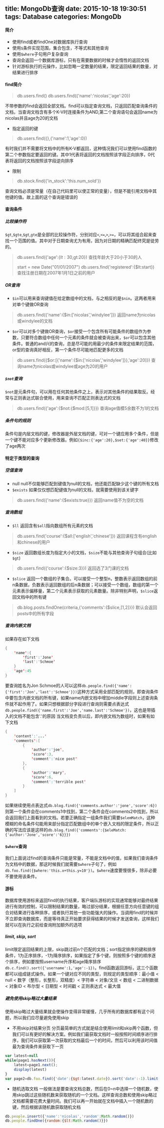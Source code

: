 title: MongoDb查询
date: 2015-10-18 19:30:51
tags: Database
categories: MongoDb
---
#### 简介
- 使用find或者findOne对数据库执行查询
- 使用`$`条件实现范围，集合包含，不等式和其他查询
- 使用`$where`子句用户复杂查询
- 查询会返回一个数据库游标，只有在需要数据的时候才会惰性的返回文档
- 针对游标执行的元操作，比如忽略一定数量的结果，限定返回结果的数量，对结果进行排序

#### find简介 
>db.users.find()
>db.users.find({'name':'nicolas','age':20})

不带参数的find会返回全部文档。find可以指定查询文档，只返回匹配查询条件的文档，当查询文档含有多个K-V时连接条件为AND,第二个查询语句会返回name为nicolas并且age为20的文档

- 指定返回的键
>db.users.find({},{'name':1,'age':0})

有时我们并不需要将文档中的所有K-V都返回，这种情况我们可以使用find函数的第二个参数指定要返回的键。其中1代表将返回的文档按照该字段正向排序，0代表将返回的文档按照该字段逆向排序

- 限制
>db.stock.find({'in_stock':'this.num_sold'})

查询文档必须是常量（在自己代码里可以使正常的变量），但是不能引用文档中其他键的值。故上面的这个查询是错误的

#### 查询条件

##### 比较操作符
`$gt`,`$gte`,`$gt`,`gte`是全部的比较操作符，分别对应`<`,`<=`,`>`,`>=`，可以将其组合起来查找一个范围的值。其中对于日期查询尤为有用，因为对日期的精确匹配终究是徒劳的。
>db.users.find({'age':{$lt:30,$gt:20}) 查找年龄大于20小于30的人
>
>start = new Date("01/01/2007")
>db.users.find('registered':{$lt:start}) 查找注册日期在2007年1月1日之前的用户

<!--more-->

##### OR查询
  * `$in`可以用来查询键值在给定数组中的文档，与之相反的是`$nin`。这两者用来对单个键做OR查询
>db.users.find({'name':{$in:['nicolas','windylee']}) 返回name为nicolas或windylee的文档

  * `$or`可以对多个键做OR查询，`$or`接受一个包含所有可能条件的数组作为参数，只要符合数组中任何一个元素的条件就会被查询出来，`$or`可以包含其他条件。普通的and兴的查询，总是尽可能的用最少的条件来限定结果的范围，or型的查询真好相反，第一个条件尽可能地匹配更多的文档
>db.users.find({$or:[{'name':{$in:['nicolas','windylee']}},'age':20]}) 查询name为nicolas或windylee或age为20的用户

##### `$not`查询
`$not`是元条件句，可以用在任何其他条件之上，表示对其他条件的结果取反。经常与正则表达式联合使用，用来查询不匹配正则表达式的文档
>db.users.find({'age':{$not:{$mod:[5,1]}}) 查询age值模5余数不为1的文档

##### 条件句的规则
条件句是内层文档的键，修改器是外层文档的键，可对一个键应用多个条件，但是一个键不能对应多个更新修改器。例如`{$inc:{'age':20},$set:{'age':40}}`修改了age两次

#### 特定于类型的查询
##### 空值查询
- null
null不仅能够匹配到键值为null的文档，他还能匹配缺少这个键的所有文档
- `$exists`
如果仅仅想匹配键值为null的文档，就需要使用到该关键字
>db.users.find({'name':{$exists:true}}) 返回name值不为空的文档

##### 查询数组
- `$ll`
返回含有`$all`指向数组所有元素的文档
>db.users.find('course':{$all:['english','chinese']}) 返回课程含有english和chinese的用户

- `$size`
返回数组长度为指定大小的文档，`$size`不能与其他查询子句组合(比如`$gt`)
>db.users.find({'course':{$size:3}}) 返回选了3门课的文档

- `$slice`
返回一个数组的子集合。可以接受一个整型n，整数表示返回数组的前n条数据，负数表示返回数组的后n条数据；可以接受一个数组，数组的第一个元素表示偏移量，第二个元素表示获取的元素数量。除非特别声明，`$slice`返回文档中的所有键
>db.blog.posts.findOne(criteria,{'comments':{$slice,[1,2]}}) 默认会返回posts中的所有字段

##### 查询内嵌文档
如果存在如下文档
```java
{
	'name':{
    	'first':'Jone'
        'last':'Schmoe'
    }
    'age':45
}
```
要查询姓名为Jon Schmoe的人可以这样`db.people.find({'name':{'first':'Jon','last':'Schmoe'}})`这种方式采用全部匹配的规则，即查询条件中要包含内嵌文档的所有键，如果name内嵌文档中增加middle字段则上述查询条件就不起作用了。如果只想根据部分字段进行查询则需要点表达式`db.people.find({'name.first':'Joe','name.last':'Schmoe'})`，这也是带插入的文档不能包含'.'的原因
当文档变负责以后，即内嵌文档为数组时，如果有如下文档
```java
{
	'content':'...'
    'comments':[
    	{
        	'author':'joe',
            'score':3,
            'comment':'nice post'
        },
        {
        	'author':'mary',
            'score':6,
            'comment':'terrible post'
        }
    ]
}
```
如果继续使用点表达式`db.blog.find({'comments.author':'jone','score':6})`则第一个条件会在comments1中找到，第二个条件会在comments2中找到，所以会返回我们上面看到的文档。若要正确指定一组条件我们需要`$elemMatch`，这种模糊的命名条件句能用来部分指定匹配数组中的单个嵌入文档的限定条件，所以正确的写法应该是这样的`db.blog.find({'comments':{$eleMatch:{'author:'Jone','score':'6}}})`

#### `$where`查询
我们上面说过find的查询条件只能是常量，不能是文档中的值，如果我们查询条件为文档中的数据，那这时候我们就需要`$where`子句了，例如`db.foo.find({$where:'this.x+this.y=10'})`。`$where`速度要慢很多，除非必要不要使用该条件。

#### 游标
数据库使用游标来返回find的执行结果，客户端队游标的实现通常能够对最终结果进行有效的控制，可以限制结果的数量，略过部分结果，根据任意方向任意键的组合对结果进行各种排序，或者执行其他一些功能强大的操作。当调用find的时候并不立即查询数据库，而是等待真正开始要求获得结果的时候才发送查询，这样我们就可以在执行之前给查询附加额外的选项

##### limit, skip, sort
limit限定返回结果的上限，skip跳过前n个匹配的文档；sort指定排序的键和排序条件，1为正序排序，-1为降序排序，如果指定了多个键，则按照多个键的顺序逐个排序，例如要按照username升序和age降序排序`db.c.find().sort({'username':1,'age':-1})`。find函数返回游标，这三个函数都可以组成链式操作。如果一个键对应不同的类型，则规定的类型顺序：最小值 < null < 数字（整形，长整形，双精度）< 字符串 < 对象/文旦 < 数组 < 二进制数据 < 对象ID < 布尔型 < 日期型 < 时间戳 < 正则表达式 < 最大值
##### 避免使用skip略过大量结果
使用skip略过大量结果就会使操作变得非常缓慢，几乎所有的数据库都有这个问题，所以我们应尽量避免使用skip

- 不用skip对结果分页
分页最简单的方式就是结合使用limit和skip两个函数，但我们可以有更好的解决方案。例如我们最获取文档时一般按照时间顺序进行排序，我们可以获取第一次获取的文档最后一个的时间，然后可以利用该时间值最为查询条件来获取下一页

```js
var latest=null
while(page1.hasNext()){
	latest=page1.next();
    display(latest)
}
var page2=db.foo.find({'date':{$gt:latest.date}).sort('date':-1).limit(10)
```
- 随机选取文档
一般做法是要查询文档总数，然后在0~n中选择一个随机数，使用skip跳过这些随机数来获取随机的一个文档。这样查询总数和使用skip略过文档都需要花费大量时间。我们可以再一开始就在文档中插入一个随机数的键，然后根据该随机数获取随机文档

```js
db.people.insert({'name':'nicolas','random':Math.random()})
db.people.findOne({random:{$lt:Math.random()}})
```